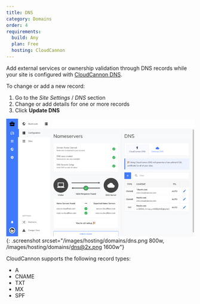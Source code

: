 ```yaml
---
title: DNS
category: Domains
order: 4
requirements:
  build: Any
  plan: Free
  hosting: CloudCannon
---
```


Add external services or ownership validation through DNS records while your site is configured with [CloudCannon DNS](/hosting/domains/custom-domains/#cloudcannon-dns).

To change or add a new record:

1. Go to the *Site Settings* / *DNS* section
2. Change or add details for one or more records
3. Click **Update DNS**

![Site Settings / DNS section with no additional records](/images/hosting/domains/dns.png){: .screenshot srcset="/images/hosting/domains/dns.png 800w, /images/hosting/domains/dns@2x.png 1600w"}

CloudCannon supports the following record types:

* A
* CNAME
* TXT
* MX
* SPF